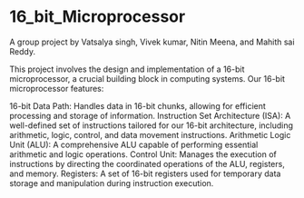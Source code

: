 # 16_bit_Microprocessor
A group project by Vatsalya singh, Vivek kumar, Nitin Meena, and Mahith sai Reddy.

This project involves the design and implementation of a 16-bit microprocessor, a crucial building block in computing systems. Our 16-bit microprocessor features:

16-bit Data Path: Handles data in 16-bit chunks, allowing for efficient processing and storage of information.
Instruction Set Architecture (ISA): A well-defined set of instructions tailored for our 16-bit architecture, including arithmetic, logic, control, and data movement instructions.
Arithmetic Logic Unit (ALU): A comprehensive ALU capable of performing essential arithmetic and logic operations.
Control Unit: Manages the execution of instructions by directing the coordinated operations of the ALU, registers, and memory.
Registers: A set of 16-bit registers used for temporary data storage and manipulation during instruction execution.

